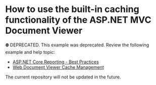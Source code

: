 # How to use the built-in caching functionality of the ASP.NET MVC Document Viewer

⛔ DEPRECATED. This example was deprecated. Review the following example and help topic:

- [ASP.NET Core Reporting - Best Practices](https://github.com/DevExpress-Examples/AspNetCore.Reporting.BestPractices)
- [Web Document Viewer Cache Management](https://docs.devexpress.com/XtraReports/404234/web-reporting/general-information-on-web-reporting/document-viewer-caching)

The current repository will not be updated in the future.
